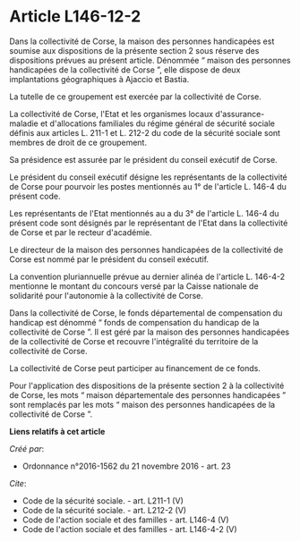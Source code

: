 # Article L146-12-2

Dans la collectivité de Corse, la maison des personnes handicapées est soumise aux dispositions de la présente section 2 sous
réserve des dispositions prévues au présent article. Dénommée “ maison des personnes handicapées de la collectivité de Corse
”, elle dispose de deux implantations géographiques à Ajaccio et Bastia.

La tutelle de ce groupement est exercée par la collectivité de Corse.

La collectivité de Corse, l'Etat et les organismes locaux d'assurance-maladie et d'allocations familiales du régime général
de sécurité sociale définis aux articles L. 211-1 et L. 212-2 du code de la sécurité sociale sont membres de droit de ce
groupement.

Sa présidence est assurée par le président du conseil exécutif de Corse.

Le président du conseil exécutif désigne les représentants de la collectivité de Corse pour pourvoir les postes mentionnés au
1° de l'article L. 146-4 du présent code.

Les représentants de l'Etat mentionnés au a du 3° de l'article L. 146-4 du présent code sont désignés par le représentant de
l'Etat dans la collectivité de Corse et par le recteur d'académie.

Le directeur de la maison des personnes handicapées de la collectivité de Corse est nommé par le président du conseil
exécutif.

La convention pluriannuelle prévue au dernier alinéa de l'article L. 146-4-2 mentionne le montant du concours versé par la
Caisse nationale de solidarité pour l'autonomie à la collectivité de Corse.

Dans la collectivité de Corse, le fonds départemental de compensation du handicap est dénommé “ fonds de compensation du
handicap de la collectivité de Corse ”. Il est géré par la maison des personnes handicapées de la collectivité de Corse et
recouvre l'intégralité du territoire de la collectivité de Corse.

La collectivité de Corse peut participer au financement de ce fonds.

Pour l'application des dispositions de la présente section 2 à la collectivité de Corse, les mots “ maison départementale des
personnes handicapées ” sont remplacés par les mots “ maison des personnes handicapées de la collectivité de Corse ”.

**Liens relatifs à cet article**

_Créé par_:

  - Ordonnance n°2016-1562 du 21 novembre 2016 - art. 23

_Cite_:

  - Code de la sécurité sociale. - art. L211-1 (V)
  - Code de la sécurité sociale. - art. L212-2 (V)
  - Code de l'action sociale et des familles - art. L146-4 (V)
  - Code de l'action sociale et des familles - art. L146-4-2 (V)
